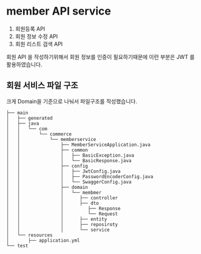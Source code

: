 # member API service 

1. 회원등록 API
2. 회원 정보 수정 API
3. 회원 리스트 검색 API

회원 API 을 작성하기위해서 회원 정보를 인증이 필요하기때문에 이런 부분은 JWT 를 활용하였습니다. 

## 회원 서비스 파일 구조

크게 Domain을 기준으로 나눠서 파일구조를 작성했습니다.
```
├── main
│   ├── generated
│   ├── java
│   │   └── com
│   │       └── commerce
│   │           └── memberservice
│   │               ├── MemberServiceApplication.java
│   │               ├── common
│   │               │   ├── BasicException.java
│   │               │   └── BasicResponse.java
│   │               ├── config
│   │               │   ├── JwtConfig.java
│   │               │   ├── PasswordEncoderConfig.java
│   │               │   └── SwaggerConfig.java
│   │               ├── domain
│   │               │   └── membmer
│   │               │      ├── controller
│   │               │      ├── dto
│   │               │         ├── Response
│   │               │         └── Request
│   │               │      ├── entity
│   │               │      ├── reposiroty
│   │               │      └── service
│   └── resources
│       ├── application.yml
└── test
```
